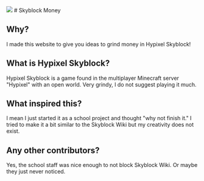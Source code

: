 <img src="https://o.remove.bg/downloads/bd737160-de25-47da-a80b-64f90fc467da/70186527-61601080-16ec-11ea-8e0e-49c0f5e4edde-removebg-preview.png">
# Skyblock Money

## Why?
I made this website to give you ideas to grind money in Hypixel Skyblock!

## What is Hypixel Skyblock?
Hypixel Skyblock is a game found in the multiplayer Minecraft server "Hypixel" with an open world. Very grindy, I do not suggest playing it much.

## What inspired this?
I mean I just started it as a school project and thought "why not finish it."
I tried to make it a bit similar to the Skyblock Wiki but my creativity does not exist.

## Any other contributors?
Yes, the school staff was nice enough to not block Skyblock Wiki. Or maybe they just never noticed.



